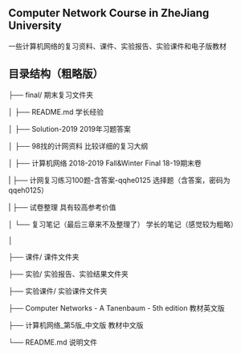 ## Computer Network Course in ZheJiang University  

一些计算机网络的复习资料、课件、实验报告、实验课件和电子版教材  

## 目录结构（粗略版）  

├── final/                                          期末复习文件夹  

│   ├── README.md                                   学长经验    

│   ├── Solution-2019                               2019年习题答案  

│   ├── 98找的计网资料                               比较详细的复习大纲  

│   ├── 计算机网络 2018-2019 Fall&Winter Final       18-19期末卷  

|   ├── 计网复习练习100题-含答案-qqhe0125             选择题（含答案，密码为qqeh0125）  

|   ├── 试卷整理                                     具有较高参考价值  

│   └── 复习笔记（最后三章来不及整理了）               学长的笔记（感觉较为粗略）  

│  

├── 课件/                                           课件文件夹  

├── 实验/                                           实验报告、实验结果文件夹  

├── 实验课件/                                       实验课件文件夹  

├── Computer Networks - A Tanenbaum - 5th edition  教材英文版  

├── 计算机网络_第5版_中文版                          教材中文版  

└── README.md                                      说明文件
